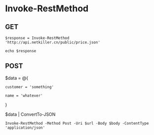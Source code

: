 # Invoke-RestMethod

## GET

`$response = Invoke-RestMethod 'http://api.netkiller.cn/public/price.json'`

`echo $response`



## POST



$data = @{

    customer = 'something'

    name = 'whatever'

}

$data \| ConvertTo-JSON

`Invoke-RestMethod -Method Post -Uri $url -Body $body -ContentType 'application/json'`









